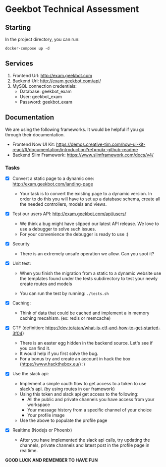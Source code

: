 # Geekbot Technical Assessment

## Starting

In the project directory, you can run:

`docker-compose up -d`

## Services

1. Frontend Url: http://exam.geekbot.com
2. Backend Url: http://exam.geekbot.com/api/
3. MySQL connection credentials: 
	- Database: geekbot_exam
    - User: geekbot_exam
    - Password: geekbot_exam
## Documentation

We are using the following frameworks. It would be helpful if you go through their documentation.

- Frontend Now UI Kit: https://demos.creative-tim.com/now-ui-kit-react/#/documentation/introduction?ref=nukr-github-readme
- Backend Slim Framework: https://www.slimframework.com/docs/v4/

### Tasks

- [X] Convert a static page to a dynamic one: http://exam.geekbot.com/landing-page

    - Your task is to convert the existing page to a dynamic version. In order to do this you will have to set up a database schema, create all the needed controllers, models and views.

- [X] Test our users API: http://exam.geekbot.com/api/users/ 

    - We think a bug might have slipped our latest API release. We love to use a debugger to solve such issues.
    - For your convenience the debugger is ready to use :)

- [X] Security
    - There is an extremely unsafe operation we allow. Can you spot it?

- [X] Unit test:

    - When you finish the migration from a static to a dynamic website use the templates found under the tests subdirectory to test your newly create routes and models

    - You can run the test by running: `./tests.sh`

- [X] Caching: 

    - Think of data that could be cached and implement a in memory caching mecahism. (ex: redis or memcache)

- [X] CTF (definition: https://dev.to/atan/what-is-ctf-and-how-to-get-started-3f04)

    - There is an easter egg hidden in the backend source. Let's see if you can find it.
    - It would help if you first solve the bug.
    - For a bonus try and create an account in hack the box (https://www.hackthebox.eu/) :)

- [X] Use the slack api:

    - Implement a simple oauth flow to get access to a token to use slack's api. (by using routes in our framework)
    - Using this token and slack api get access to the following:
        - All the public and private channels you have access from your workspace
        - Your message history from a specific channel of your choice
        - Your profile image
    - Use the above to populate the profile page

- [X] Realtime (Nodejs or Phoenix)

    - After you have implemented the slack api calls,
    try updating the channels, private channels and latest post in the profile page in realtime.


**GOOD LUCK AND REMEMBER TO HAVE FUN**